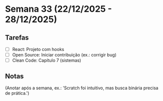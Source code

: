 # Semana 33 (22/12/2025 - 28/12/2025)

## Tarefas
- [ ] React: Projeto com hooks
- [ ] Open Source: Iniciar contribuição (ex.: corrigir bug)
- [ ] Clean Code: Capítulo 7 (sistemas)

## Notas
(Anotar após a semana, ex.: 'Scratch foi intuitivo, mas busca binária precisa de prática.')